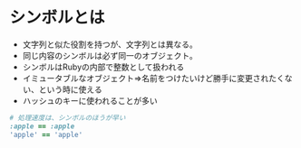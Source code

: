 # シンボルとは
- 文字列と似た役割を持つが、文字列とは異なる。
- 同じ内容のシンボルは必ず同一のオブジェクト。
- シンボルはRubyの内部で整数として扱われる
- イミュータブルなオブジェクト=>名前をつけたいけど勝手に変更されたくない、という時に使える
- ハッシュのキーに使われることが多い

```ruby
# 処理速度は、シンボルのほうが早い
:apple == :apple
'apple' == 'apple'
```